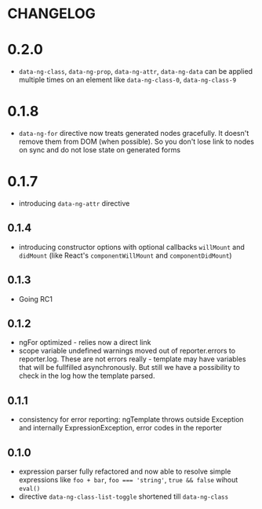 # CHANGELOG

# 0.2.0
* `data-ng-class`, `data-ng-prop`, `data-ng-attr`, `data-ng-data` can be applied multiple times on an element like `data-ng-class-0`, `data-ng-class-9`

# 0.1.8
* `data-ng-for` directive now treats generated nodes gracefully. It doesn't remove them from DOM (when possible). So you don't lose link to nodes on sync and do not lose state on generated forms

# 0.1.7
* introducing `data-ng-attr` directive

## 0.1.4
* introducing constructor options with optional callbacks `willMount` and `didMount` (like React's `componentWillMount` and `componentDidMount`)

## 0.1.3
* Going RC1

## 0.1.2
* ngFor optimized - relies now a direct link
* scope variable undefined warnings moved out of reporter.errors to reporter.log. These are not errors really - template may have variables that will be fullfilled asynchronously. But still we have a possibility to check in the log how the template parsed.

## 0.1.1
* consistency for error reporting: ngTemplate throws outside Exception and internally ExpressionException, error codes in the reporter

## 0.1.0
* expression parser fully refactored and now able to resolve simple expressions like `foo + bar`, `foo === 'string'`, `true && false` wihout `eval()`
* directive `data-ng-class-list-toggle` shortened till `data-ng-class`






